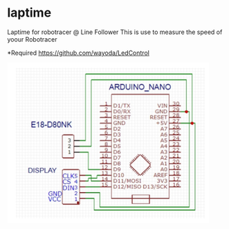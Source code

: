 # laptime
Laptime for robotracer @ Line Follower
This is use to measure the speed of yoour Robotracer

*Required https://github.com/wayoda/LedControl

![alt_tag](https://raw.githubusercontent.com/julkifli/laptime/master/laptime.png)
